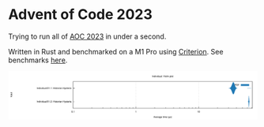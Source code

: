 # Advent of Code 2023


Trying to run all of [AOC 2023](https://adventofcode.com) in under a second.

Written in Rust and benchmarked on a M1 Pro using [Criterion](https://bheisler.github.io/criterion.rs/book/criterion_rs.html). See benchmarks [here](https://htmlpreview.github.io/?https://github.com/Kintelligence/advent-of-code-2023/blob/master/target/criterion/report/index.html).

<img src="./target/criterion/Individual/report/violin.svg">
